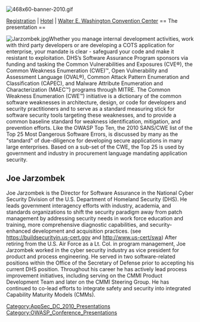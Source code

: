 ![468x60-banner-2010.gif](468x60-banner-2010.gif
"468x60-banner-2010.gif")

[Registration](https://guest.cvent.com/EVENTS/Register/IdentityConfirmation.aspx?e=d52c6f5f-d568-4e16-b8e0-b5e2bf87ab3a)
|
[Hotel](https://resweb.passkey.com/Resweb.do?mode=welcome_gi_new&groupID=2766908)
| [Walter E. Washington Convention
Center](http://www.dcconvention.com/)
\== The presentation ==

![Jarzombek.jpg](Jarzombek.jpg "Jarzombek.jpg")Whether you manage
internal development activities, work with third party developers or are
developing a COTS application for enterprise, your mandate is clear -
safeguard your code and make it resistant to exploitation. DHS’s
Software Assurance Program sponsors via funding and tasking the Common
Vulnerabilities and Exposures (CVE®), the Common Weakness Enumeration
(CWE)™, Open Vulnerability and Assessment Language (OVAL®), Common
Attack Pattern Enumeration and Classification (CAPEC), and Malware
Attribute Enumeration and Characterization (MAEC™) programs through
MITRE. The Common Weakness Enumeration (CWE™) initiative is a dictionary
of the common software weaknesses in architecture, design, or code for
developers and security practitioners and to serve as a standard
measuring stick for software security tools targeting these weaknesses,
and to provide a common baseline standard for weakness identification,
mitigation, and prevention efforts. Like the OWASP Top Ten, the 2010
SANS/CWE list of the Top 25 Most Dangerous Software Errors, is discussed
by many as the "standard" of due-diligence for developing secure
applications in many large enterprises. Based on a sub-set of the CWE,
the Top 25 is used by government and industry in procurement language
mandating application security.

## Joe Jarzombek

Joe Jarzombek is the Director for Software Assurance in the National
Cyber Security Division of the U.S. Department of Homeland Security
(DHS). He leads government interagency efforts with industry, academia,
and standards organizations to shift the security paradigm away from
patch management by addressing security needs in work force education
and training, more comprehensive diagnostic capabilities, and
security-enhanced development and acquisition practices. (see
<https://buildsecurityin.us-cert.gov> and <http://www.us-cert/swa>)
After retiring from the U.S. Air Force as a Lt. Col. in program
management, Joe Jarzombek worked in the cyber security industry as vice
president for product and process engineering. He served in two
software-related positions within the Office of the Secretary of Defense
prior to accepting his current DHS position. Throughout his career he
has actively lead process improvement initiatives, including serving on
the CMMI Product Development Team and later on the CMMI Steering Group.
He has continued to co-lead efforts to integrate safety and security
into integrated Capability Maturity Models (CMMs).

[Category:AppSec_DC_2010_Presentations](Category:AppSec_DC_2010_Presentations "wikilink")
[Category:OWASP_Conference_Presentations](Category:OWASP_Conference_Presentations "wikilink")